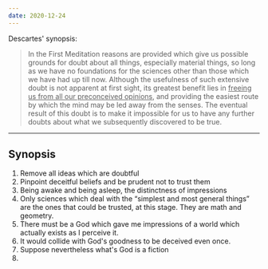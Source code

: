 ```yaml
---
date: 2020-12-24
---
```

Descartes' synopsis:

> In the First Meditation reasons are provided which give us possible grounds for doubt about all things, especially material things, so long as we have no foundations for the sciences other than those which we have had up till now. Although the usefulness of such extensive doubt is not apparent at first sight, its greatest benefit lies in <u>freeing us from all our preconceived opinions</u>, and providing the easiest route by which the mind may be led away from the senses. The eventual result of this doubt is to make it impossible for us to have any further doubts about what we subsequently discovered to be true.

---

## Synopsis

1. Remove all ideas which are doubtful
2. Pinpoint deceitful beliefs and be prudent not to trust them
3. Being awake and being asleep, the distinctness of impressions
4. Only sciences which deal with the <q>simplest and most general things</q> are the ones that could be trusted, at this stage. They are math and geometry.
5. There must be a God which gave me impressions of a world which actually exists as I perceive it.
6. It would collide with God's goodness to be deceived even once.
7. Suppose nevertheless what's God is a fiction
8. 